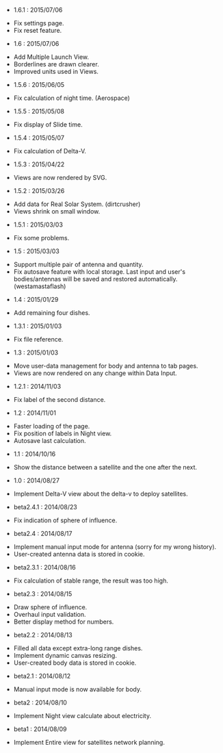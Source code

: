 - 1.6.1 : 2015/07/06
 * Fix settings page.
 * Fix reset feature.

- 1.6 : 2015/07/06
 * Add Multiple Launch View.
 * Borderlines are drawn clearer.
 * Improved units used in Views.

- 1.5.6 : 2015/06/05
 * Fix calculation of night time. (Aerospace)

- 1.5.5 : 2015/05/08
 * Fix display of Slide time.

- 1.5.4 : 2015/05/07
 * Fix calculation of Delta-V.

- 1.5.3 : 2015/04/22
 * Views are now rendered by SVG.

- 1.5.2 : 2015/03/26
 * Add data for Real Solar System. (dirtcrusher)
 * Views shrink on small window.

- 1.5.1 : 2015/03/03
 * Fix some problems.

- 1.5 : 2015/03/03
 * Support multiple pair of antenna and quantity.
 * Fix autosave feature with local storage. Last input and user's bodies/antennas will be saved and restored automatically. (westamastaflash)

- 1.4 : 2015/01/29
 * Add remaining four dishes.

- 1.3.1 : 2015/01/03
 * Fix file reference.

- 1.3 : 2015/01/03
 * Move user-data management for body and antenna to tab pages.
 * Views are now rendered on any change within Data Input.

- 1.2.1 : 2014/11/03
 * Fix label of the second distance.

- 1.2 : 2014/11/01
 * Faster loading of the page.
 * Fix position of labels in Night view.
 * Autosave last calculation.

- 1.1 : 2014/10/16
 * Show the distance between a satellite and the one after the next.

- 1.0 : 2014/08/27
 * Implement Delta-V view about the delta-v to deploy satellites.

- beta2.4.1 : 2014/08/23
 * Fix indication of sphere of influence.

- beta2.4 : 2014/08/17
 * Implement manual input mode for antenna (sorry for my wrong history).  
 * User-created antenna data is stored in cookie.

- beta2.3.1 : 2014/08/16
 * Fix calculation of stable range, the result was too high.

- beta2.3 : 2014/08/15
 * Draw sphere of influence.  
 * Overhaul input validation.  
 * Better display method for numbers.

- beta2.2 : 2014/08/13
 * Filled all data except extra-long range dishes.  
 * Implement dynamic canvas resizing.  
 * User-created body data is stored in cookie.

- beta2.1 : 2014/08/12
 * Manual input mode is now available for body.

- beta2 : 2014/08/10
 * Implement Night view calculate about electricity.
  
- beta1 : 2014/08/09
 * Implement Entire view for satellites network planning.
